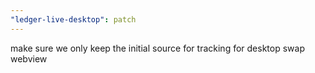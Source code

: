 ```yaml
---
"ledger-live-desktop": patch
---
```


make sure we only keep the initial source for tracking for desktop swap webview
